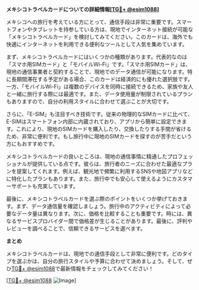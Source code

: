 **メキシコトラベルカードについての詳細情報[[TG💪+ @esim1088](https://t.me/s/esim1088)]**

メキシコへの旅行を考えている方にとって、通信手段は非常に重要です。スマートフォンやタブレットを持参している方は、現地でインターネット接続が可能な「メキシコトラベルカード」を検討してみてください。このカードは、海外でも快適にインターネットを利用できる便利なツールとして人気を集めています。

まず、メキシコトラベルカードにはいくつかの種類があります。代表的なのは「スマホ用SIMカード」と「モバイルWi-Fi」です。「スマホ用SIMカード」は、現地の通信事業者と契約することで、現地でのデータ通信が可能になります。特に長期間滞在する予定がある場合、このカードは経済的にも優れた選択肢です。一方、「モバイルWi-Fi」は複数のデバイスを同時に接続できるため、家族や友人と一緒に旅行する際には最適です。また、データ使用量が制限されているプランもありますので、自分の利用スタイルに合わせて選ぶことが大切です。

さらに、「E-SIM」も注目すべき技術です。従来の物理的なSIMカードに比べて、E-SIMはスマートフォン内部に内蔵されており、アプリから簡単に設定できます。これにより、現地のSIMカードを購入したり、交換したりする手間が省けるため、非常に便利です。もし旅行中に現地のSIMカードを探すのが苦手だという方にもおすすめです。

メキシコトラベルカードの良いところは、現地の通信事情に精通したプロフェッショナルが提供している点です。彼らは、旅行者のニーズに合わせた最適なプランを提案してくれます。例えば、観光地で頻繁に利用するSNSや地図アプリなどに特化したプランもあります。また、旅行中でも安心して使えるようにカスタマーサポートも充実しています。

最後に、メキシコトラベルカードを選ぶ際のポイントをいくつか挙げておきます。まず、データ通信量を確認しましょう。旅行中のアクティビティによって必要なデータ量は異なります。次に、価格を比較することも重要です。時には、異なるサービスプロバイダー間で価格差が生じることがあります。最後に、評判やレビューを調べることで、信頼できるサービスを選べます。

**まとめ**

メキシコトラベルカードは、現地での通信手段として非常に便利です。どのタイプを選ぶかは、自分の旅行スタイルや予算に合わせて決めましょう。そして、ぜひ[TG💪+ @esim1088](https://t.me/s/esim1088)で最新情報をチェックしてみてください！

[[TG💪+ @esim1088](https://t.me/s/esim1088) ![Image](https://i.postimg.cc/Y0z9fWf4/image.png)]